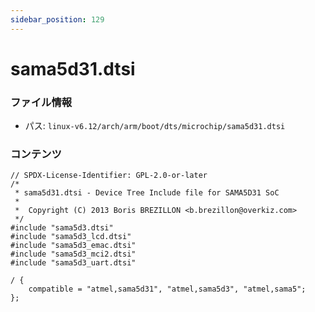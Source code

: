 ```yaml
---
sidebar_position: 129
---
```

# sama5d31.dtsi

### ファイル情報

- パス: `linux-v6.12/arch/arm/boot/dts/microchip/sama5d31.dtsi`

### コンテンツ

```dtsi
// SPDX-License-Identifier: GPL-2.0-or-later
/*
 * sama5d31.dtsi - Device Tree Include file for SAMA5D31 SoC
 *
 *  Copyright (C) 2013 Boris BREZILLON <b.brezillon@overkiz.com>
 */
#include "sama5d3.dtsi"
#include "sama5d3_lcd.dtsi"
#include "sama5d3_emac.dtsi"
#include "sama5d3_mci2.dtsi"
#include "sama5d3_uart.dtsi"

/ {
	compatible = "atmel,sama5d31", "atmel,sama5d3", "atmel,sama5";
};

```
